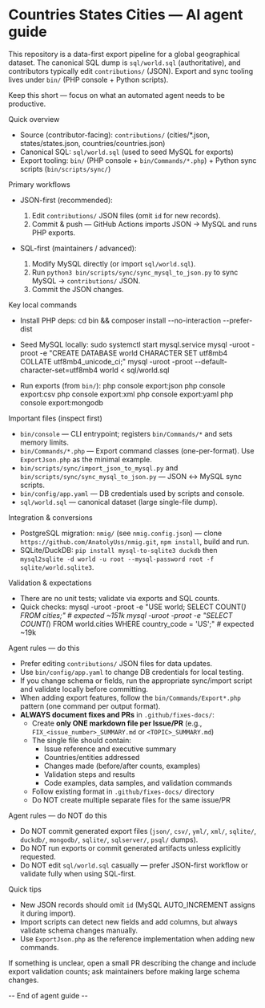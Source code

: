 # Countries States Cities — AI agent guide

This repository is a data-first export pipeline for a global geographical dataset. The canonical SQL dump is `sql/world.sql` (authoritative), and contributors typically edit `contributions/` (JSON). Export and sync tooling lives under `bin/` (PHP console + Python scripts).

Keep this short — focus on what an automated agent needs to be productive.

Quick overview
- Source (contributor-facing): `contributions/` (cities/*.json, states/states.json, countries/countries.json)
- Canonical SQL: `sql/world.sql` (used to seed MySQL for exports)
- Export tooling: `bin/` (PHP console + `bin/Commands/*.php`) + Python sync scripts (`bin/scripts/sync/`)

Primary workflows
- JSON-first (recommended):
  1. Edit `contributions/` JSON files (omit `id` for new records).
  2. Commit & push — GitHub Actions imports JSON → MySQL and runs PHP exports.

- SQL-first (maintainers / advanced):
  1. Modify MySQL directly (or import `sql/world.sql`).
  2. Run `python3 bin/scripts/sync/sync_mysql_to_json.py` to sync MySQL → `contributions/` JSON.
  3. Commit the JSON changes.

Key local commands
- Install PHP deps:
  cd bin && composer install --no-interaction --prefer-dist

- Seed MySQL locally:
  sudo systemctl start mysql.service
  mysql -uroot -proot -e "CREATE DATABASE world CHARACTER SET utf8mb4 COLLATE utf8mb4_unicode_ci;"
  mysql -uroot -proot --default-character-set=utf8mb4 world < sql/world.sql

- Run exports (from `bin/`):
  php console export:json
  php console export:csv
  php console export:xml
  php console export:yaml
  php console export:mongodb

Important files (inspect first)
- `bin/console` — CLI entrypoint; registers `bin/Commands/*` and sets memory limits.
- `bin/Commands/*.php` — Export command classes (one-per-format). Use `ExportJson.php` as the minimal example.
- `bin/scripts/sync/import_json_to_mysql.py` and `bin/scripts/sync/sync_mysql_to_json.py` — JSON ↔ MySQL sync scripts.
- `bin/config/app.yaml` — DB credentials used by scripts and console.
- `sql/world.sql` — canonical dataset (large single-file dump).

Integration & conversions
- PostgreSQL migration: `nmig/` (see `nmig.config.json`) — clone `https://github.com/AnatolyUss/nmig.git`, `npm install`, build and run.
- SQLite/DuckDB: `pip install mysql-to-sqlite3 duckdb` then `mysql2sqlite -d world -u root --mysql-password root -f sqlite/world.sqlite3`.

Validation & expectations
- There are no unit tests; validate via exports and SQL counts.
- Quick checks:
  mysql -uroot -proot -e "USE world; SELECT COUNT(*) FROM cities;"  # expected ~151k
  mysql -uroot -proot -e "SELECT COUNT(*) FROM world.cities WHERE country_code = 'US';"  # expected ~19k

Agent rules — do this
- Prefer editing `contributions/` JSON files for data updates.
- Use `bin/config/app.yaml` to change DB credentials for local testing.
- If you change schema or fields, run the appropriate sync/import script and validate locally before committing.
- When adding export features, follow the `bin/Commands/Export*.php` pattern (one command per output format).
- **ALWAYS document fixes and PRs** in `.github/fixes-docs/`:
  - Create **only ONE markdown file per Issue/PR** (e.g., `FIX_<issue_number>_SUMMARY.md` or `<TOPIC>_SUMMARY.md`)
  - The single file should contain:
    - Issue reference and executive summary
    - Countries/entities addressed
    - Changes made (before/after counts, examples)
    - Validation steps and results
    - Code examples, data samples, and validation commands
  - Follow existing format in `.github/fixes-docs/` directory
  - Do NOT create multiple separate files for the same issue/PR

Agent rules — do NOT do this
- Do NOT commit generated export files (`json/`, `csv/`, `yml/`, `xml/`, `sqlite/`, `duckdb/`, `mongodb/`, `sqlite/`, `sqlserver/`, `psql/` dumps).
- Do NOT run exports or commit generated artifacts unless explicitly requested.
- Do NOT edit `sql/world.sql` casually — prefer JSON-first workflow or validate fully when using SQL-first.

Quick tips
- New JSON records should omit `id` (MySQL AUTO_INCREMENT assigns it during import).
- Import scripts can detect new fields and add columns, but always validate schema changes manually.
- Use `ExportJson.php` as the reference implementation when adding new commands.

If something is unclear, open a small PR describing the change and include export validation counts; ask maintainers before making large schema changes.

-- End of agent guide --

